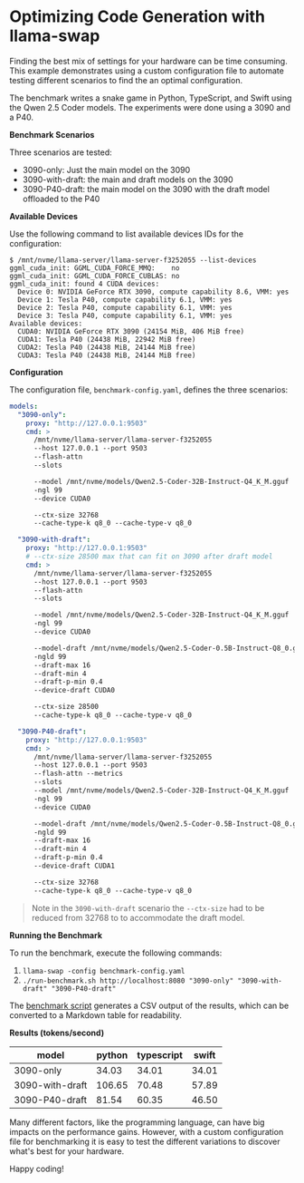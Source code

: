 # Optimizing Code Generation with llama-swap

Finding the best mix of settings for your hardware can be time consuming. This example demonstrates using a custom configuration file to automate testing different scenarios to find the an optimal configuration.

The benchmark writes a snake game in Python, TypeScript, and Swift using the Qwen 2.5 Coder models. The experiments were done using a 3090 and a P40.

**Benchmark Scenarios**

Three scenarios are tested:

- 3090-only: Just the main model on the 3090
- 3090-with-draft: the main and draft models on the 3090
- 3090-P40-draft: the main model on the 3090 with the draft model offloaded to the P40

**Available Devices**

Use the following command to list available devices IDs for the configuration:

```
$ /mnt/nvme/llama-server/llama-server-f3252055 --list-devices
ggml_cuda_init: GGML_CUDA_FORCE_MMQ:    no
ggml_cuda_init: GGML_CUDA_FORCE_CUBLAS: no
ggml_cuda_init: found 4 CUDA devices:
  Device 0: NVIDIA GeForce RTX 3090, compute capability 8.6, VMM: yes
  Device 1: Tesla P40, compute capability 6.1, VMM: yes
  Device 2: Tesla P40, compute capability 6.1, VMM: yes
  Device 3: Tesla P40, compute capability 6.1, VMM: yes
Available devices:
  CUDA0: NVIDIA GeForce RTX 3090 (24154 MiB, 406 MiB free)
  CUDA1: Tesla P40 (24438 MiB, 22942 MiB free)
  CUDA2: Tesla P40 (24438 MiB, 24144 MiB free)
  CUDA3: Tesla P40 (24438 MiB, 24144 MiB free)
```

**Configuration**

The configuration file, `benchmark-config.yaml`, defines the three scenarios:

```yaml
models:
  "3090-only":
    proxy: "http://127.0.0.1:9503"
    cmd: >
      /mnt/nvme/llama-server/llama-server-f3252055
      --host 127.0.0.1 --port 9503
      --flash-attn
      --slots

      --model /mnt/nvme/models/Qwen2.5-Coder-32B-Instruct-Q4_K_M.gguf
      -ngl 99
      --device CUDA0

      --ctx-size 32768
      --cache-type-k q8_0 --cache-type-v q8_0

  "3090-with-draft":
    proxy: "http://127.0.0.1:9503"
    # --ctx-size 28500 max that can fit on 3090 after draft model
    cmd: >
      /mnt/nvme/llama-server/llama-server-f3252055
      --host 127.0.0.1 --port 9503
      --flash-attn
      --slots

      --model /mnt/nvme/models/Qwen2.5-Coder-32B-Instruct-Q4_K_M.gguf
      -ngl 99
      --device CUDA0

      --model-draft /mnt/nvme/models/Qwen2.5-Coder-0.5B-Instruct-Q8_0.gguf
      -ngld 99
      --draft-max 16
      --draft-min 4
      --draft-p-min 0.4
      --device-draft CUDA0

      --ctx-size 28500
      --cache-type-k q8_0 --cache-type-v q8_0

  "3090-P40-draft":
    proxy: "http://127.0.0.1:9503"
    cmd: >
      /mnt/nvme/llama-server/llama-server-f3252055
      --host 127.0.0.1 --port 9503
      --flash-attn --metrics
      --slots
      --model /mnt/nvme/models/Qwen2.5-Coder-32B-Instruct-Q4_K_M.gguf
      -ngl 99
      --device CUDA0

      --model-draft /mnt/nvme/models/Qwen2.5-Coder-0.5B-Instruct-Q8_0.gguf
      -ngld 99
      --draft-max 16
      --draft-min 4
      --draft-p-min 0.4
      --device-draft CUDA1

      --ctx-size 32768
      --cache-type-k q8_0 --cache-type-v q8_0
```

> Note in the `3090-with-draft` scenario the `--ctx-size` had to be reduced from 32768 to to accommodate the draft model.


**Running the Benchmark**

To run the benchmark, execute the following commands:

1. `llama-swap -config benchmark-config.yaml`
1. `./run-benchmark.sh http://localhost:8080 "3090-only" "3090-with-draft" "3090-P40-draft"`

The [benchmark script](run-benchmark.sh) generates a CSV output of the results, which can be converted to a Markdown table for readability.

**Results (tokens/second)**

| model           | python | typescript | swift |
|-----------------|--------|------------|-------|
| 3090-only       | 34.03  | 34.01      | 34.01 |
| 3090-with-draft | 106.65 | 70.48      | 57.89 |
| 3090-P40-draft  | 81.54  | 60.35      | 46.50 |

Many different factors, like the programming language, can have big impacts on the performance gains. However, with a custom configuration file for benchmarking it is easy to test the different variations to discover what's best for your hardware.

Happy coding!